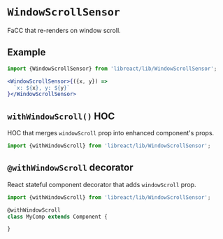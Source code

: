 # `WindowScrollSensor`

FaCC that re-renders on window scroll.

## Example

```jsx
import {WindowScrollSensor} from 'libreact/lib/WindowScrollSensor';

<WindowScrollSensor>{({x, y}) =>
  `x: ${x}, y: ${y}`
}</WindowScrollSensor>
```


## `withWindowScroll()` HOC

HOC that merges `windowScroll` prop into enhanced component's props.

```jsx
import {withWindowScroll} from 'libreact/lib/WindowScrollSensor';
```


## `@withWindowScroll` decorator

React stateful component decorator that adds `windowScroll` prop.

```js
import {withWindowScroll} from 'libreact/lib/WindowScrollSensor';

@withWindowScroll
class MyComp extends Component {

}
```
